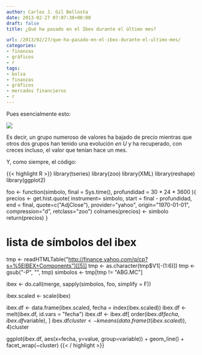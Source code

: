 ```yaml
---
author: Carlos J. Gil Bellosta
date: 2013-02-27 07:07:38+00:00
draft: false
title: ¿Qué ha pasado en el Ibex durante el último mes?

url: /2013/02/27/que-ha-pasado-en-el-ibex-durante-el-ultimo-mes/
categories:
- finanzas
- gráficos
- r
tags:
- bolsa
- finanzas
- gráficos
- mercados financieros
- r
---
```


Pues esencialmente esto:

[![](/wp-uploads/2013/02/ibex201302.png#center)
](/wp-uploads/2013/02/ibex201302.png#center)

Es decir, un grupo numeroso de valores ha bajado de precio mientras que otros dos grupos han tenido una evolución _en U_ y ha recuperado, con creces incluso, el valor que tenían hace un mes.

Y, como siempre, el código:

{{< highlight R >}}
library(tseries)
library(zoo)
library(XML)
library(reshape)
library(ggplot2)

foo  <- function(simbolo, final = Sys.time(), profundidad = 30 * 24 * 3600 ){
  precios <- get.hist.quote(
    instrument= simbolo, start = final - profundidad,
    end = final, quote=c("AdjClose"),
    provider="yahoo", origin="1970-01-01",
    compression="d", retclass="zoo")
  colnames(precios) <- simbolo
  return(precios)
}

# lista de símbolos del ibex

tmp <- readHTMLTable("http://finance.yahoo.com/q/cp?s=%5EIBEX+Components")[[5]]
tmp <- as.character(tmp$V1[-(1:6)])
tmp <- gsub("-P", "", tmp)
simbolos <- tmp[tmp != "ABG.MC"]

ibex <- do.call(merge, sapply(simbolos, foo, simplify = F))

ibex.scaled <- scale(ibex)

ibex.df <- data.frame(ibex.scaled, fecha = index(ibex.scaled))
ibex.df <- melt(ibex.df, id.vars = "fecha")
ibex.df <- ibex.df[ order(ibex.df$fecha, ibex.df$variable), ]
ibex.df$cluster <- kmeans(data.frame(t(ibex.scaled)), 4)$cluster

ggplot(ibex.df, aes(x=fecha, y=value, group=variable)) +
        geom_line() + facet_wrap(~cluster)
{{< / highlight >}}


